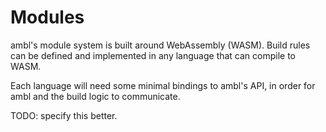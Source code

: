 # Modules

ambl's module system is built around WebAssembly (WASM). Build rules can be defined and implemented in any language that can compile to WASM.

Each language will need some minimal bindings to ambl's API, in order for ambl and the build logic to communicate.

TODO: specify this better.
